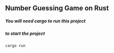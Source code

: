 ## Number Guessing Game on Rust

##### You will need cargo to run this project

##### to start the project
```rust
cargo run
```
